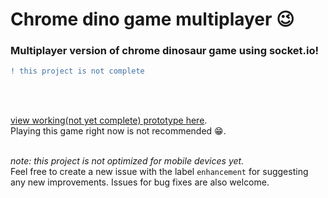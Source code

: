 # Chrome dino game multiplayer 😉

### Multiplayer version of chrome dinosaur game using socket.io!

```diff
! this project is not complete
``` 
<br /> <br />

[view working(not yet complete) prototype here](https://chrome-dino-multiplayer001.glitch.me/).<br />
Playing this game right now is not recommended 😁.<br /> <br /> 

*note: this project is not optimized for mobile devices yet.* <br />
Feel free to create a new issue with the label ```enhancement``` for suggesting any new improvements.
Issues for bug fixes are also welcome.



